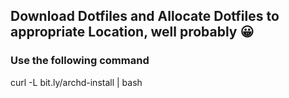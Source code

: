 ## Download Dotfiles and Allocate Dotfiles to appropriate Location, well probably 😀

### Use the following command

curl -L bit.ly/archd-install | bash 
